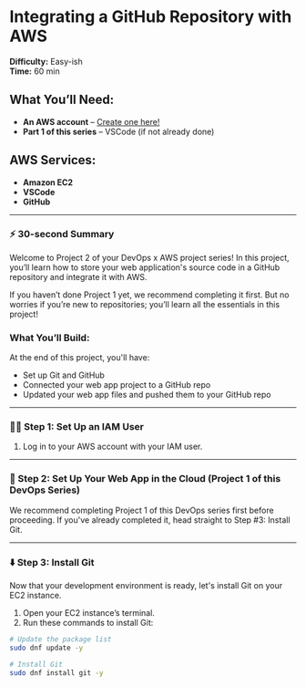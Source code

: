 # Integrating a GitHub Repository with AWS

**Difficulty:** Easy-ish  
**Time:** 60 min  

## What You’ll Need:
- **An AWS account** – [Create one here!](https://aws.amazon.com/)
- **Part 1 of this series** – VSCode (if not already done)

## AWS Services:
- **Amazon EC2**
- **VSCode**
- **GitHub**

---

### ⚡️ 30-second Summary

Welcome to Project 2 of your DevOps x AWS project series! In this project, you’ll learn how to store your web application's source code in a GitHub repository and integrate it with AWS.

If you haven’t done Project 1 yet, we recommend completing it first. But no worries if you’re new to repositories; you’ll learn all the essentials in this project!

### What You’ll Build:
At the end of this project, you'll have:
- Set up Git and GitHub
- Connected your web app project to a GitHub repo
- Updated your web app files and pushed them to your GitHub repo

---

### 💂‍♀️ Step 1: **Set Up an IAM User**

1. Log in to your AWS account with your IAM user.

---

### 🧱 Step 2: **Set Up Your Web App in the Cloud** (Project 1 of this DevOps Series)

We recommend completing Project 1 of this DevOps series first before proceeding. If you've already completed it, head straight to Step #3: Install Git.

---

### ⬇️ Step 3: **Install Git**

Now that your development environment is ready, let's install Git on your EC2 instance.

1. Open your EC2 instance’s terminal.
2. Run these commands to install Git:

```bash
# Update the package list
sudo dnf update -y

# Install Git
sudo dnf install git -y
